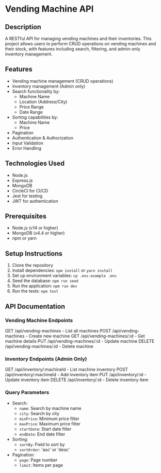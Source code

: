 # Vending Machine API
## Description
A RESTful API for managing vending machines and their inventories. This project allows users to perform CRUD operations on vending machines and their stock, with features including search, filtering, and admin-only inventory management.

## Features
- Vending machine management (CRUD operations)
- Inventory management (Admin only)
- Search functionality by:
  - Machine Name
  - Location (Address/City)
  - Price Range
  - Date Range
- Sorting capabilities by:
  - Machine Name
  - Price
- Pagination
- Authentication & Authorization
- Input Validation
- Error Handling

## Technologies Used
- Node.js
- Express.js
- MongoDB
- CircleCI for CI/CD
- Jest for testing
- JWT for authentication

## Prerequisites
- Node.js (v14 or higher)
- MongoDB (v4.4 or higher)
- npm or yarn

## Setup Instructions

1. Clone the repository
2. Install dependencies: `npm install` or `yarn install`
3. Set up environment variables: `cp .env.example .env`
4. Seed the database: `npm run seed`
5. Run the application: `npm run dev`
6. Run the tests: `npm test`

## API Documentation

### Vending Machine Endpoints
GET /api/vending-machines - List all machines
POST /api/vending-machines - Create new machine
GET /api/vending-machines/:id - Get machine details
PUT /api/vending-machines/:id - Update machine
DELETE /api/vending-machines/:id - Delete machine

### Inventory Endpoints (Admin Only)
GET /api/inventory/:machineId - List machine inventory
POST /api/inventory/:machineId - Add inventory item
PUT /api/inventory/:id - Update inventory item
DELETE /api/inventory/:id - Delete inventory item


### Query Parameters
- Search:
  - `name`: Search by machine name
  - `city`: Search by city
  - `minPrice`: Minimum price filter
  - `maxPrice`: Maximum price filter
  - `startDate`: Start date filter
  - `endDate`: End date filter
- Sorting:
  - `sortBy`: Field to sort by
  - `sortOrder`: 'asc' or 'desc'
- Pagination:
  - `page`: Page number
  - `limit`: Items per page
